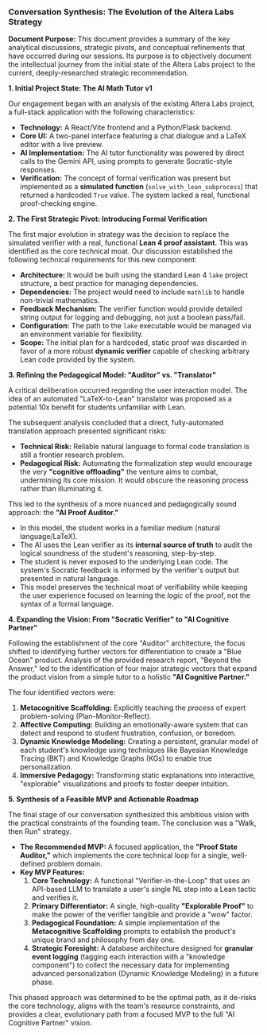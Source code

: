 ### **Conversation Synthesis: The Evolution of the Altera Labs Strategy**

**Document Purpose:** This document provides a summary of the key analytical discussions, strategic pivots, and conceptual refinements that have occurred during our sessions. Its purpose is to objectively document the intellectual journey from the initial state of the Altera Labs project to the current, deeply-researched strategic recommendation.

**1. Initial Project State: The AI Math Tutor v1**

Our engagement began with an analysis of the existing Altera Labs project, a full-stack application with the following characteristics:
*   **Technology:** A React/Vite frontend and a Python/Flask backend.
*   **Core UI:** A two-panel interface featuring a chat dialogue and a LaTeX editor with a live preview.
*   **AI Implementation:** The AI tutor functionality was powered by direct calls to the Gemini API, using prompts to generate Socratic-style responses.
*   **Verification:** The concept of formal verification was present but implemented as a **simulated function** (`solve_with_lean_subprocess`) that returned a hardcoded `True` value. The system lacked a real, functional proof-checking engine.

**2. The First Strategic Pivot: Introducing Formal Verification**

The first major evolution in strategy was the decision to replace the simulated verifier with a real, functional **Lean 4 proof assistant**. This was identified as the core technical moat. Our discussion established the following technical requirements for this new component:
*   **Architecture:** It would be built using the standard Lean 4 `lake` project structure, a best practice for managing dependencies.
*   **Dependencies:** The project would need to include `mathlib` to handle non-trivial mathematics.
*   **Feedback Mechanism:** The verifier function would provide detailed string output for logging and debugging, not just a boolean pass/fail.
*   **Configuration:** The path to the `lake` executable would be managed via an environment variable for flexibility.
*   **Scope:** The initial plan for a hardcoded, static proof was discarded in favor of a more robust **dynamic verifier** capable of checking arbitrary Lean code provided by the system.

**3. Refining the Pedagogical Model: "Auditor" vs. "Translator"**

A critical deliberation occurred regarding the user interaction model. The idea of an automated "LaTeX-to-Lean" translator was proposed as a potential 10x benefit for students unfamiliar with Lean.

The subsequent analysis concluded that a direct, fully-automated translation approach presented significant risks:
*   **Technical Risk:** Reliable natural language to formal code translation is still a frontier research problem.
*   **Pedagogical Risk:** Automating the formalization step would encourage the very **"cognitive offloading"** the venture aims to combat, undermining its core mission. It would obscure the reasoning process rather than illuminating it.

This led to the synthesis of a more nuanced and pedagogically sound approach: the **"AI Proof Auditor."**
*   In this model, the student works in a familiar medium (natural language/LaTeX).
*   The AI uses the Lean verifier as its **internal source of truth** to audit the logical soundness of the student's reasoning, step-by-step.
*   The student is never exposed to the underlying Lean code. The system's Socratic feedback is informed by the verifier's output but presented in natural language.
*   This model preserves the technical moat of verifiability while keeping the user experience focused on learning the *logic* of the proof, not the syntax of a formal language.

**4. Expanding the Vision: From "Socratic Verifier" to "AI Cognitive Partner"**

Following the establishment of the core "Auditor" architecture, the focus shifted to identifying further vectors for differentiation to create a "Blue Ocean" product. Analysis of the provided research report, "Beyond the Answer," led to the identification of four major strategic vectors that expand the product vision from a simple tutor to a holistic **"AI Cognitive Partner."**

The four identified vectors were:
1.  **Metacognitive Scaffolding:** Explicitly teaching the *process* of expert problem-solving (Plan-Monitor-Reflect).
2.  **Affective Computing:** Building an emotionally-aware system that can detect and respond to student frustration, confusion, or boredom.
3.  **Dynamic Knowledge Modeling:** Creating a persistent, granular model of each student's knowledge using techniques like Bayesian Knowledge Tracing (BKT) and Knowledge Graphs (KGs) to enable true personalization.
4.  **Immersive Pedagogy:** Transforming static explanations into interactive, "explorable" visualizations and proofs to foster deeper intuition.

**5. Synthesis of a Feasible MVP and Actionable Roadmap**

The final stage of our conversation synthesized this ambitious vision with the practical constraints of the founding team. The conclusion was a "Walk, then Run" strategy.

*   **The Recommended MVP:** A focused application, the **"Proof State Auditor,"** which implements the core technical loop for a single, well-defined problem domain.
*   **Key MVP Features:**
    1.  **Core Technology:** A functional "Verifier-in-the-Loop" that uses an API-based LLM to translate a user's single NL step into a Lean tactic and verifies it.
    2.  **Primary Differentiator:** A single, high-quality **"Explorable Proof"** to make the power of the verifier tangible and provide a "wow" factor.
    3.  **Pedagogical Foundation:** A simple implementation of the **Metacognitive Scaffolding** prompts to establish the product's unique brand and philosophy from day one.
    4.  **Strategic Foresight:** A database architecture designed for **granular event logging** (tagging each interaction with a "knowledge component") to collect the necessary data for implementing advanced personalization (Dynamic Knowledge Modeling) in a future phase.

This phased approach was determined to be the optimal path, as it de-risks the core technology, aligns with the team's resource constraints, and provides a clear, evolutionary path from a focused MVP to the full "AI Cognitive Partner" vision.